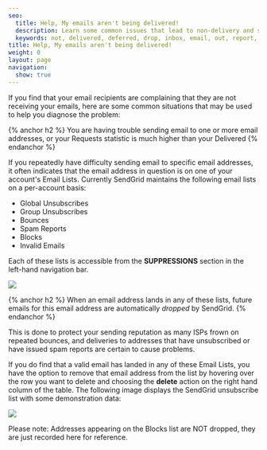 ```yaml
---
seo:
  title: Help, My emails aren't being delivered!
  description: Learn some common issues that lead to non-delivery and some solutions to help get your message in the inbox.
  keywords: not, delivered, deferred, drop, inbox, email, out, report, client, bounce, invalid, deliverability, problem, delivery,
title: Help, My emails aren't being delivered!
weight: 0
layout: page
navigation:
  show: true
---
```


If you find that your email recipients are complaining that they are not receiving your emails, here are some common situations that may be used to help you diagnose the problem:

{% anchor h2 %}
You are having trouble sending email to one or more email addresses, or your Requests statistic is much higher than your Delivered
{% endanchor %}

If you repeatedly have difficulty sending email to specific email addresses, it often indicates that the email address in question is on one of your account's Email Lists. Currently SendGrid maintains the following email lists on a per-account basis:

- Global Unsubscribes
- Group Unsubscribes
- Bounces
- Spam Reports
- Blocks
- Invalid Emails

Each of these lists is accessible from the **SUPPRESSIONS**  section in the left-hand navigation bar.

![]({{root_url}}/images/supressions.png)

{% anchor h2 %}
When an email address lands in any of these lists, future emails for this email address are automatically _dropped_ by SendGrid.
{% endanchor %}

This is done to protect your sending reputation as many ISPs frown on repeated bounces, and deliveries to addresses that have unsubscribed or have issued spam reports are certain to cause problems.

If you do find that a valid email has landed in any of these Email Lists, you have the option to remove that email address from the list by hovering over the row you want to delete and choosing the **delete** action on the right hand column of the table. The following image displays the SendGrid unsubscribe list with some demonstration data:

![]({{root_url}}/images/Cursor_and_SendGrid.png)

Please note: Addresses appearing on the Blocks list are NOT dropped, they are just recorded here for reference.
